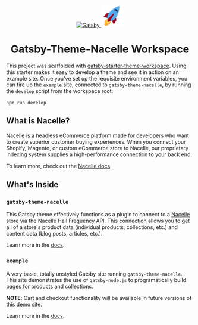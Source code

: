 <p align="center">
  <a href="https://www.getnacelle.com">
    <img alt="Gatsby" src="https://www.gatsbyjs.org/monogram.svg" width="60" />
    <img alt="Nacelle" src="./example/src/images/nacelle-rocket-icon-crop.png" width="60" />
  </a>
</p>
<h1 align="center">
  Gatsby-Theme-Nacelle Workspace
</h1>

This project was scaffolded with [gatsby-starter-theme-workspace](https://github.com/gatsbyjs/gatsby-starter-theme-workspace). Using this starter makes it easy to develop a theme and see it in action on an example site. Once you've set up the requisite environment variables, you can fire up the `example` site, connected to `gatsby-theme-nacelle`, by running the `develop` script from the workspace root:

```shell
npm run develop
```

## What is Nacelle?

Nacelle is a headless eCommerce platform made for developers who want to create superior customer buying experiences. When you connect your Shopify, Magento, or custom eCommerce store to Nacelle, our proprietary indexing system supplies a high-performance connection to your back end.

To learn more, check out the [Nacelle docs](https://docs.getnacelle.com/intro.html#what-is-nacelle).

## What's Inside

### `gatsby-theme-nacelle`

This Gatsby theme effectively functions as a plugin to connect to a [Nacelle](https://www.getnacelle.com) store via the Nacelle Hail Frequency API. This connection allows you to get all of a store's product data (individual products, collections, etc.) and content data (blog posts, articles, etc.).

Learn more in the [docs](./gatsby-theme-nacelle/README.md).

### `example`

A very basic, totally unstyled Gatsby site running `gatsby-theme-nacelle`. This site demonstrates the use of `gatsby-node.js` to programatically build pages for products and collections.

**NOTE**: Cart and checkout functionality will be available in future versions of this demo site.

Learn more in the [docs](./example/README.md).
